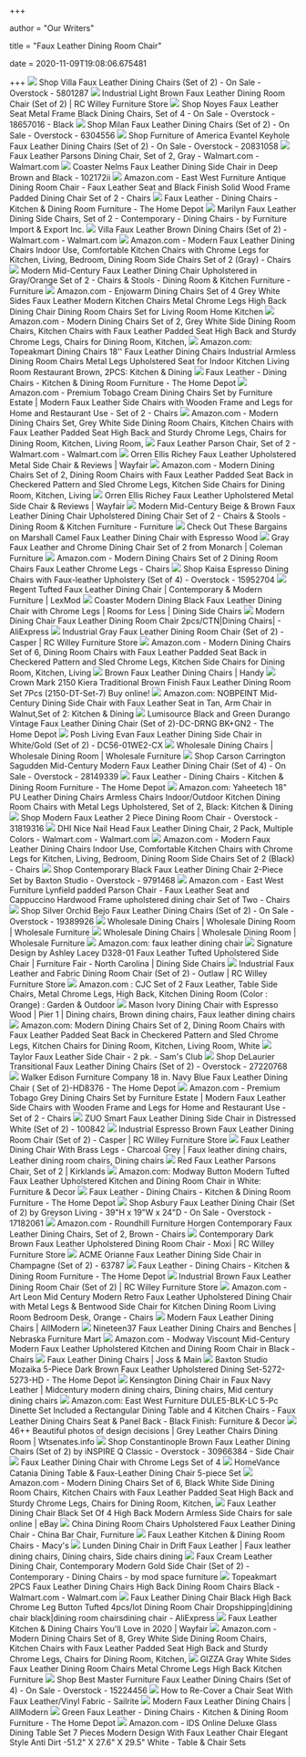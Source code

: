 +++
        
author = "Our Writers"
        
title = "Faux Leather Dining Room Chair"
        
date = 2020-11-09T19:08:06.675481
        
+++
[ ![](https://ak1.ostkcdn.com/images/products/5801287/Villa-Faux-Leather-Dining-Chairs-Set-of-2-d3e092e9-dae9-4a2e-ba9f-c02d1f3e5f77_1000.jpg)](https://ak1.ostkcdn.com/images/products/5801287/Villa-Faux-Leather-Dining-Chairs-Set-of-2-d3e092e9-dae9-4a2e-ba9f-c02d1f3e5f77_1000.jpg) Shop Villa Faux Leather Dining Chairs (Set of 2) - On Sale - Overstock -  5801287
[ ![](http://static.rcwilley.com/products/111700523/Industrial-Light-Brown-Faux-Leather-Dining-Room-Chair-Set-of-2-rcwilley-image1~800.jpg)](http://static.rcwilley.com/products/111700523/Industrial-Light-Brown-Faux-Leather-Dining-Room-Chair-Set-of-2-rcwilley-image1~800.jpg) Industrial Light Brown Faux Leather Dining Room Chair (Set of 2) | RC  Willey Furniture Store
[ ![](https://ak1.ostkcdn.com/images/products/18657016/Noyes-Faux-Leather-Seat-Metal-Frame-Black-Dining-Chairs-Set-of-4-9789c1af-1784-4afa-96ca-8dfc26d74b95.jpg)](https://ak1.ostkcdn.com/images/products/18657016/Noyes-Faux-Leather-Seat-Metal-Frame-Black-Dining-Chairs-Set-of-4-9789c1af-1784-4afa-96ca-8dfc26d74b95.jpg) Shop Noyes Faux Leather Seat Metal Frame Black Dining Chairs, Set of 4 - On  Sale - Overstock - 18657016 - Black
[ ![](https://ak1.ostkcdn.com/images/products/6304556/Milan-Faux-Leather-Dining-Chairs-Set-of-2-f21e8304-d4a3-4c86-a1c8-03b684da9d7d.jpg)](https://ak1.ostkcdn.com/images/products/6304556/Milan-Faux-Leather-Dining-Chairs-Set-of-2-f21e8304-d4a3-4c86-a1c8-03b684da9d7d.jpg) Shop Milan Faux Leather Dining Chairs (Set of 2) - On Sale - Overstock -  6304556
[ ![](https://ak1.ostkcdn.com/images/products/is/images/direct/570484204da40654efd970148a98cd385d2d5fa3/Furniture-of-America-Evantel-Keyhole-Faux-Leather-Dining-Chairs-%28Set-of-2%29.jpg)](https://ak1.ostkcdn.com/images/products/is/images/direct/570484204da40654efd970148a98cd385d2d5fa3/Furniture-of-America-Evantel-Keyhole-Faux-Leather-Dining-Chairs-%28Set-of-2%29.jpg) Shop Furniture of America Evantel Keyhole Faux Leather Dining Chairs (Set  of 2) - On Sale - Overstock - 20831058
[ ![](https://i5.walmartimages.com/asr/c7237b8b-32e8-4262-8680-f58f4444ef16_1.c42d8e4765ba654b58a9d39d31e2c4b2.jpeg)](https://i5.walmartimages.com/asr/c7237b8b-32e8-4262-8680-f58f4444ef16_1.c42d8e4765ba654b58a9d39d31e2c4b2.jpeg) Faux Leather Parsons Dining Chair, Set of 2, Gray - Walmart.com -  Walmart.com
[ ![](https://media.cymaxstores.com/Images/699/532162-L.jpg)](https://media.cymaxstores.com/Images/699/532162-L.jpg) Coaster Nelms Faux Leather Dining Side Chair in Deep Brown and Black -  102172ii
[ ![](https://images-na.ssl-images-amazon.com/images/I/81YiOn9o9qL._AC_SX522_.jpg)](https://images-na.ssl-images-amazon.com/images/I/81YiOn9o9qL._AC_SX522_.jpg) Amazon.com - East West Furniture Antique Dining Room Chair - Faux Leather  Seat and Black Finish Solid Wood Frame Padded Dining Chair Set of 2 - Chairs
[ ![](https://images.homedepot-static.com/productImages/fd59a2e8-3a5f-4459-a3e2-0b2e157a183d/svn/ivory-noble-house-dining-chairs-4002-64_400.jpg)](https://images.homedepot-static.com/productImages/fd59a2e8-3a5f-4459-a3e2-0b2e157a183d/svn/ivory-noble-house-dining-chairs-4002-64_400.jpg) Faux Leather - Dining Chairs - Kitchen & Dining Room Furniture - The Home  Depot
[ ![](https://st.hzcdn.com/simgs/e3b11c950d0d2e77_4-8623/home-design.jpg)](https://st.hzcdn.com/simgs/e3b11c950d0d2e77_4-8623/home-design.jpg) Marilyn Faux Leather Dining Side Chairs, Set of 2 - Contemporary - Dining  Chairs - by Furniture Import & Export Inc.
[ ![](https://i5.walmartimages.com/asr/0002a121-535a-4d94-9186-b9258550e48c_1.22ff4b158ae3dd4dbb9be2e8663a30b4.jpeg)](https://i5.walmartimages.com/asr/0002a121-535a-4d94-9186-b9258550e48c_1.22ff4b158ae3dd4dbb9be2e8663a30b4.jpeg) Villa Faux Leather Brown Dining Chairs (Set of 2) - Walmart.com -  Walmart.com
[ ![](https://images-na.ssl-images-amazon.com/images/I/71ovGKSJNWL._AC_SL1000_.jpg)](https://images-na.ssl-images-amazon.com/images/I/71ovGKSJNWL._AC_SL1000_.jpg) Amazon.com - Modern Faux Leather Dining Chairs Indoor Use, Comfortable  Kitchen Chairs with Chrome Legs for Kitchen, Living, Bedroom, Dining Room  Side Chairs Set of 2 (Gray) - Chairs
[ ![](https://www.homary.com/media/catalog/product/cache/1/image/9df78eab33525d08d6e5fb8d27136e95/j/0/j040637-gray__1_2.jpg)](https://www.homary.com/media/catalog/product/cache/1/image/9df78eab33525d08d6e5fb8d27136e95/j/0/j040637-gray__1_2.jpg) Modern Mid-Century Faux Leather Dining Chair Upholstered in Gray/Orange Set  of 2 - Chairs & Stools - Dining Room & Kitchen Furniture - Furniture
[ ![](https://images-na.ssl-images-amazon.com/images/I/51XOM1ZTALL._AC_SX522_.jpg)](https://images-na.ssl-images-amazon.com/images/I/51XOM1ZTALL._AC_SX522_.jpg) Amazon.com - Enjowarm Dining Chairs Set of 4 Grey White Sides Faux Leather  Modern Kitchen Chairs Metal Chrome Legs High Back Dining Chair Dining Room  Chairs Set for Living Room Home Kitchen
[ ![](https://images-na.ssl-images-amazon.com/images/I/515Xh-nrq1L._AC_SX522_.jpg)](https://images-na.ssl-images-amazon.com/images/I/515Xh-nrq1L._AC_SX522_.jpg) Amazon.com - Modern Dining Chairs Set of 2, Grey White Side Dining Room  Chairs, Kitchen Chairs with Faux Leather Padded Seat High Back and Sturdy  Chrome Legs, Chairs for Dining Room, Kitchen,
[ ![](https://images-na.ssl-images-amazon.com/images/I/81p2JpB0nML._AC_SL1500_.jpg)](https://images-na.ssl-images-amazon.com/images/I/81p2JpB0nML._AC_SL1500_.jpg) Amazon.com: Topeakmart Dining Chairs 18'' Faux Leather Dining Chairs  Industrial Armless Dining Room Chairs Metal Legs Upholstered Seat for  Indoor Kitchen Living Room Restaurant Brown, 2PCS: Kitchen & Dining
[ ![](https://images.homedepot-static.com/productImages/15e998a1-4ca3-4160-b4db-64556dc8d93e/svn/black-boyel-living-dining-chairs-zb-wf-zx-005-chair-2-black-64_400.jpg)](https://images.homedepot-static.com/productImages/15e998a1-4ca3-4160-b4db-64556dc8d93e/svn/black-boyel-living-dining-chairs-zb-wf-zx-005-chair-2-black-64_400.jpg) Faux Leather - Dining Chairs - Kitchen & Dining Room Furniture - The Home  Depot
[ ![](https://images-na.ssl-images-amazon.com/images/I/71cKKjkVBDL._AC_SL1500_.jpg)](https://images-na.ssl-images-amazon.com/images/I/71cKKjkVBDL._AC_SL1500_.jpg) Amazon.com - Premium Tobago Cream Dining Chairs Set by Furniture Estate |  Modern Faux Leather Side Chairs with Wooden Frame and Legs for Home and  Restaurant Use - Set of 2 - Chairs
[ ![](https://images-na.ssl-images-amazon.com/images/I/51U0LPEq6TL._AC_SX522_.jpg)](https://images-na.ssl-images-amazon.com/images/I/51U0LPEq6TL._AC_SX522_.jpg) Amazon.com - Modern Dining Chairs Set, Grey White Side Dining Room Chairs,  Kitchen Chairs with Faux Leather Padded Seat High Back and Sturdy Chrome  Legs, Chairs for Dining Room, Kitchen, Living Room,
[ ![](https://i5.walmartimages.com/asr/f88786a6-3d94-4fa2-9d96-c22e1477c084_1.05166827bb28659b3b0e78b57f417cef.jpeg)](https://i5.walmartimages.com/asr/f88786a6-3d94-4fa2-9d96-c22e1477c084_1.05166827bb28659b3b0e78b57f417cef.jpeg) Faux Leather Parson Chair, Set of 2 - Walmart.com - Walmart.com
[ ![](https://secure.img1-ag.wfcdn.com/im/39089535/compr-r85/8667/86679375/richey-faux-leather-upholstered-metal-side-chair.jpg)](https://secure.img1-ag.wfcdn.com/im/39089535/compr-r85/8667/86679375/richey-faux-leather-upholstered-metal-side-chair.jpg) Orren Ellis Richey Faux Leather Upholstered Metal Side Chair & Reviews |  Wayfair
[ ![](https://images-na.ssl-images-amazon.com/images/I/61vHw5-jJnL._AC_SX522_.jpg)](https://images-na.ssl-images-amazon.com/images/I/61vHw5-jJnL._AC_SX522_.jpg) Amazon.com - Modern Dining Chairs Set of 2, Dining Room Chairs with Faux  Leather Padded Seat Back in Checkered Pattern and Sled Chrome Legs, Kitchen Side  Chairs for Dining Room, Kitchen, Living
[ ![](https://secure.img1-ag.wfcdn.com/im/50471202/compr-r85/6131/61317633/richey-faux-leather-upholstered-metal-side-chair.jpg)](https://secure.img1-ag.wfcdn.com/im/50471202/compr-r85/6131/61317633/richey-faux-leather-upholstered-metal-side-chair.jpg) Orren Ellis Richey Faux Leather Upholstered Metal Side Chair & Reviews |  Wayfair
[ ![](https://www.homary.com/media/catalog/product/cache/1/image/9df78eab33525d08d6e5fb8d27136e95/j/0/j040408__2_1.jpg)](https://www.homary.com/media/catalog/product/cache/1/image/9df78eab33525d08d6e5fb8d27136e95/j/0/j040408__2_1.jpg) Modern Mid-Century Beige & Brown Faux Leather Dining Chair Upholstered Dining  Chair Set of 2 - Chairs & Stools - Dining Room & Kitchen Furniture -  Furniture
[ ![](https://images.prod.meredith.com/product/dea1a406c818ecb718fd59165dc1a0d9/1557551360292/l/marshall-camel-faux-leather-dining-chair-with-java-wood)](https://images.prod.meredith.com/product/dea1a406c818ecb718fd59165dc1a0d9/1557551360292/l/marshall-camel-faux-leather-dining-chair-with-java-wood) Check Out These Bargains on Marshall Camel Faux Leather Dining Chair with  Espresso Wood
[ ![](https://d9dvmj2a7k2dc.cloudfront.net/catalog/product/cache/1/image/731x481/17f82f742ffe127f42dca9de82fb58b1/i/_/i_1094_wb_monarch2017_monarch2019_1.jpg)](https://d9dvmj2a7k2dc.cloudfront.net/catalog/product/cache/1/image/731x481/17f82f742ffe127f42dca9de82fb58b1/i/_/i_1094_wb_monarch2017_monarch2019_1.jpg) Gray Faux Leather and Chrome Dining Chair Set of 2 from Monarch | Coleman  Furniture
[ ![](https://images-na.ssl-images-amazon.com/images/I/81SlkOU%2B0JL._AC_SX522_.jpg)](https://images-na.ssl-images-amazon.com/images/I/81SlkOU%2B0JL._AC_SX522_.jpg) Amazon.com - Modern Dining Chairs Set of 2 Dining Room Chairs Faux Leather  Chrome Legs - Chairs
[ ![](https://ak1.ostkcdn.com/images/products/15952704/Kaisa-Espresso-Dining-Chairs-with-Faux-leather-Upholstery-Set-of-4-9c237c45-bdfb-46d1-8847-705e9cc47b48_600.jpg?impolicy=medium)](https://ak1.ostkcdn.com/images/products/15952704/Kaisa-Espresso-Dining-Chairs-with-Faux-leather-Upholstery-Set-of-4-9c237c45-bdfb-46d1-8847-705e9cc47b48_600.jpg?impolicy=medium) Shop Kaisa Espresso Dining Chairs with Faux-leather Upholstery (Set of 4) -  Overstock - 15952704
[ ![](https://www.lexmod.com/globalassets/sites/dining/dining-chairs/eei-2222-whi_4_2.jpg)](https://www.lexmod.com/globalassets/sites/dining/dining-chairs/eei-2222-whi_4_2.jpg) Regent Tufted Faux Leather Dining Chair | Contemporary & Modern Furniture |  LexMod
[ ![](https://images.furnituredealer.net/img/products%2Fcoaster%2Fcolor%2Fmodern%20dining%20-%20-181734809_100515blk-b0.jpg)](https://images.furnituredealer.net/img/products%2Fcoaster%2Fcolor%2Fmodern%20dining%20-%20-181734809_100515blk-b0.jpg) Coaster Modern Dining Black Faux Leather Dining Chair with Chrome Legs |  Rooms for Less | Dining Side Chairs
[ ![](https://ae01.alicdn.com/kf/H71b0af9f18db4764848e6e186af2e6edH/Modern-Dining-Chair-Faux-Leather-Dining-Room-Chair-2pcs-CTN.jpg_Q90.jpg_.webp)](https://ae01.alicdn.com/kf/H71b0af9f18db4764848e6e186af2e6edH/Modern-Dining-Chair-Faux-Leather-Dining-Room-Chair-2pcs-CTN.jpg_Q90.jpg_.webp) Modern Dining Chair Faux Leather Dining Room Chair 2pcs/CTN|Dining Chairs|  - AliExpress
[ ![](http://static.rcwilley.com/products/111762618/Industrial-Gray-Faux-Leather-Dining-Room-Chair-Set-of-2---Casper-rcwilley-image1~800.jpg)](http://static.rcwilley.com/products/111762618/Industrial-Gray-Faux-Leather-Dining-Room-Chair-Set-of-2---Casper-rcwilley-image1~800.jpg) Industrial Gray Faux Leather Dining Room Chair (Set of 2) - Casper | RC  Willey Furniture Store
[ ![](https://images-na.ssl-images-amazon.com/images/I/51vgHpVggaL._AC_SL1000_.jpg)](https://images-na.ssl-images-amazon.com/images/I/51vgHpVggaL._AC_SL1000_.jpg) Amazon.com - Modern Dining Chairs Set of 6, Dining Room Chairs with Faux  Leather Padded Seat Back in Checkered Pattern and Sled Chrome Legs, Kitchen Side  Chairs for Dining Room, Kitchen, Living
[ ![](https://cdn.shopify.com/s/files/1/2531/4912/products/Villa-Faux-Leather-Dining-Chairs-Set-of-2-fbc93094-02a8-47f8-83d3-68b64e6983bc_2048x2048.jpg?v=1532297168)](https://cdn.shopify.com/s/files/1/2531/4912/products/Villa-Faux-Leather-Dining-Chairs-Set-of-2-fbc93094-02a8-47f8-83d3-68b64e6983bc_2048x2048.jpg?v=1532297168) Brown Faux Leather Dining Chairs | Handy
[ ![](https://nyfurnitureoutlets.com/media/cache/sylius_shop_product_original/69/8b/4cd4ffcf3d0a9936f0071796cc54.jpeg)](https://nyfurnitureoutlets.com/media/cache/sylius_shop_product_original/69/8b/4cd4ffcf3d0a9936f0071796cc54.jpeg) Crown Mark 2150 Kiera Traditional Brown Finish Faux Leather Dining Room Set  7Pcs (2150-DT-Set-7) Buy online!
[ ![](https://images-na.ssl-images-amazon.com/images/I/41qGY5It8hL._AC_SY400_.jpg)](https://images-na.ssl-images-amazon.com/images/I/41qGY5It8hL._AC_SY400_.jpg) Amazon.com: NOBPEINT Mid-Century Dining Side Chair with Faux Leather Seat  in Tan, Arm Chair in Walnut,Set of 2: Kitchen & Dining
[ ![](https://images.homedepot-static.com/productImages/f6ecd639-ab1d-4019-a684-ffe1cc1b0765/svn/green-faux-leather-lumisource-dining-chairs-dc-drng-bk-gn2-31_600.jpg)](https://images.homedepot-static.com/productImages/f6ecd639-ab1d-4019-a684-ffe1cc1b0765/svn/green-faux-leather-lumisource-dining-chairs-dc-drng-bk-gn2-31_600.jpg) Lumisource Black and Green Durango Vintage Faux Leather Dining Chair (Set  of 2)-DC-DRNG BK+GN2 - The Home Depot
[ ![](https://media.cymaxstores.com/Images/5005/1965575-1-L.jpg)](https://media.cymaxstores.com/Images/5005/1965575-1-L.jpg) Posh Living Evan Faux Leather Dining Side Chair in White/Gold (Set of 2) -  DC56-01WE2-CX
[ ![](http://www.wholesale-interiors.com/resize/Shared/Images/Products/Batch%20143/8052-1.jpg?bw=1000&w=1000&bh=1000&h=1000)](http://www.wholesale-interiors.com/resize/Shared/Images/Products/Batch%20143/8052-1.jpg?bw=1000&w=1000&bh=1000&h=1000) Wholesale Dining Chairs | Wholesale Dining Room | Wholesale Furniture
[ ![](https://ak1.ostkcdn.com/images/products/is/images/direct/7f456dcd6d0005f654bc9bada0316343ecf35bcb/Carson-Carrington-Sagudden-Modern-Faux-Leather-Dining-Chair-%28Set-of-4%29.jpg)](https://ak1.ostkcdn.com/images/products/is/images/direct/7f456dcd6d0005f654bc9bada0316343ecf35bcb/Carson-Carrington-Sagudden-Modern-Faux-Leather-Dining-Chair-%28Set-of-4%29.jpg) Shop Carson Carrington Sagudden Mid-Century Modern Faux Leather Dining Chair  (Set of 4) - On Sale - Overstock - 28149339
[ ![](https://images.homedepot-static.com/productImages/bd5dae2f-7594-4076-b292-581f40a03d38/svn/black-home-beyond-dining-chairs-uc-4blk-64_400.jpg)](https://images.homedepot-static.com/productImages/bd5dae2f-7594-4076-b292-581f40a03d38/svn/black-home-beyond-dining-chairs-uc-4blk-64_400.jpg) Faux Leather - Dining Chairs - Kitchen & Dining Room Furniture - The Home  Depot
[ ![](https://images-na.ssl-images-amazon.com/images/I/81%2BuUR8-QuL._AC_SL1500_.jpg)](https://images-na.ssl-images-amazon.com/images/I/81%2BuUR8-QuL._AC_SL1500_.jpg) Amazon.com: Yaheetech 18" PU Leather Dining Chairs Armless Chairs  Indoor/Outdoor Kitchen Dining Room Chairs with Metal Legs Upholstered, Set  of 2, Black: Kitchen & Dining
[ ![](https://ak1.ostkcdn.com/images/products/is/images/direct/6b5ab007fb8015fa1f77221ee245426f8c97bbc6/Modern-Faux-Leather-2-Piece-Dining-Room-Chair.jpg)](https://ak1.ostkcdn.com/images/products/is/images/direct/6b5ab007fb8015fa1f77221ee245426f8c97bbc6/Modern-Faux-Leather-2-Piece-Dining-Room-Chair.jpg) Shop Modern Faux Leather 2 Piece Dining Room Chair - Overstock - 31819316
[ ![](https://i5.walmartimages.com/asr/73e1022a-bee7-4563-a441-98f9122213fd_2.8b466895befce5a8ce2e18aca6afba8b.jpeg?odnWidth=612&odnHeight=612&odnBg=ffffff)](https://i5.walmartimages.com/asr/73e1022a-bee7-4563-a441-98f9122213fd_2.8b466895befce5a8ce2e18aca6afba8b.jpeg?odnWidth=612&odnHeight=612&odnBg=ffffff) DHI Nice Nail Head Faux Leather Dining Chair, 2 Pack, Multiple Colors -  Walmart.com - Walmart.com
[ ![](https://images-na.ssl-images-amazon.com/images/I/61bIEsapGnL._AC_SL1000_.jpg)](https://images-na.ssl-images-amazon.com/images/I/61bIEsapGnL._AC_SL1000_.jpg) Amazon.com - Modern Faux Leather Dining Chairs Indoor Use, Comfortable  Kitchen Chairs with Chrome Legs for Kitchen, Living, Bedroom, Dining Room  Side Chairs Set of 2 (Black) - Chairs
[ ![](https://ak1.ostkcdn.com/images/products/9791468/Contemporary-Black-Faux-Leather-Dining-Chair-2-Piece-Set-by-Baxton-Studio-530918a3-2a9c-4837-bd00-92a646bdf3bf_600.jpg?impolicy=medium)](https://ak1.ostkcdn.com/images/products/9791468/Contemporary-Black-Faux-Leather-Dining-Chair-2-Piece-Set-by-Baxton-Studio-530918a3-2a9c-4837-bd00-92a646bdf3bf_600.jpg?impolicy=medium) Shop Contemporary Black Faux Leather Dining Chair 2-Piece Set by Baxton  Studio - Overstock - 9791468
[ ![](https://images-na.ssl-images-amazon.com/images/I/81qXEfQcvIL._AC_SL1500_.jpg)](https://images-na.ssl-images-amazon.com/images/I/81qXEfQcvIL._AC_SL1500_.jpg) Amazon.com - East West Furniture Lynfield padded Parson Chair - Faux  Leather Seat and Cappuccino Hardwood Frame upholstered dining chair Set of  Two - Chairs
[ ![](https://ak1.ostkcdn.com/images/products/is/images/direct/3c0a3927cc4bee502ad45fd716c0a28a9ce7a5f5/Silver-Orchid-Bejo-Faux-Leather-Dining-Chairs-%28Set-of-2%29.jpg?impolicy=medium)](https://ak1.ostkcdn.com/images/products/is/images/direct/3c0a3927cc4bee502ad45fd716c0a28a9ce7a5f5/Silver-Orchid-Bejo-Faux-Leather-Dining-Chairs-%28Set-of-2%29.jpg?impolicy=medium) Shop Silver Orchid Bejo Faux Leather Dining Chairs (Set of 2) - On Sale -  Overstock - 19389926
[ ![](http://www.wholesale-interiors.com/resize/Shared/Images/Products/Batch%20146/8790-1.jpg?bw=1000&w=1000&bh=1000&h=1000)](http://www.wholesale-interiors.com/resize/Shared/Images/Products/Batch%20146/8790-1.jpg?bw=1000&w=1000&bh=1000&h=1000) Wholesale Dining Chairs | Wholesale Dining Room | Wholesale Furniture
[ ![](http://www.baxtonstudio.com/resize/Shared/Images/Products/Batch%20142/8034-1.jpg?bw=1000&w=1000&bh=1000&h=1000)](http://www.baxtonstudio.com/resize/Shared/Images/Products/Batch%20142/8034-1.jpg?bw=1000&w=1000&bh=1000&h=1000) Wholesale Dining Chairs | Wholesale Dining Room | Wholesale Furniture
[ ![](https://m.media-amazon.com/images/I/91DLtqQw9iL._AC_UY218_.jpg)](https://m.media-amazon.com/images/I/91DLtqQw9iL._AC_UY218_.jpg) Amazon.com: faux leather dining chair
[ ![](https://images.furnituredealer.net/img/products%2Fsignature_design%2Fcolor%2Flacey_d328-01-b.jpg)](https://images.furnituredealer.net/img/products%2Fsignature_design%2Fcolor%2Flacey_d328-01-b.jpg) Signature Design by Ashley Lacey D328-01 Faux Leather Tufted Upholstered Side  Chair | Furniture Fair - North Carolina | Dining Side Chairs
[ ![](http://static.rcwilley.com/products/111621984/Industrial-Faux-Leather-and-Fabric-Dining-Room-Chair-Set-of-2---Outlaw-rcwilley-image1~800.jpg)](http://static.rcwilley.com/products/111621984/Industrial-Faux-Leather-and-Fabric-Dining-Room-Chair-Set-of-2---Outlaw-rcwilley-image1~800.jpg) Industrial Faux Leather and Fabric Dining Room Chair (Set of 2) - Outlaw |  RC Willey Furniture Store
[ ![](https://images-na.ssl-images-amazon.com/images/I/519PkTpdanL._AC_SY450_.jpg)](https://images-na.ssl-images-amazon.com/images/I/519PkTpdanL._AC_SY450_.jpg) Amazon.com : CJC Set of 2 Faux Leather, Table Side Chairs, Metal Chrome  Legs, High Back, Kitchen Dining Room (Color : Orange) : Garden & Outdoor
[ ![](https://i.pinimg.com/474x/e0/bd/78/e0bd787c0869f76174c5c667e803bd40.jpg)](https://i.pinimg.com/474x/e0/bd/78/e0bd787c0869f76174c5c667e803bd40.jpg) Mason Ivory Dining Chair with Espresso Wood | Pier 1 | Dining chairs, Brown dining  chairs, Faux leather dining chairs
[ ![](https://images-na.ssl-images-amazon.com/images/I/61YyuMOPRbL._AC_SL1000_.jpg)](https://images-na.ssl-images-amazon.com/images/I/61YyuMOPRbL._AC_SL1000_.jpg) Amazon.com: Modern Dining Chairs Set of 2, Dining Room Chairs with Faux  Leather Padded Seat Back in Checkered Pattern and Sled Chrome Legs, Kitchen  Chairs for Dining Room, Kitchen, Living Room, White
[ ![](https://scene7.samsclub.com/is/image/samsclub/0078235909316_A?$DT_PDP_Image$)](https://scene7.samsclub.com/is/image/samsclub/0078235909316_A?$DT_PDP_Image$) Taylor Faux Leather Side Chair - 2 pk. - Sam's Club
[ ![](https://ak1.ostkcdn.com/images/products/27220768/DeLaurier-Transitional-Faux-Leather-Dining-Chairs-Set-of-2-e3b8acb9-37e6-4336-9014-d50f84a65363.jpg)](https://ak1.ostkcdn.com/images/products/27220768/DeLaurier-Transitional-Faux-Leather-Dining-Chairs-Set-of-2-e3b8acb9-37e6-4336-9014-d50f84a65363.jpg) Shop DeLaurier Transitional Faux Leather Dining Chairs (Set of 2) -  Overstock - 27220768
[ ![](https://images.homedepot-static.com/productImages/86e181cd-6170-49d5-824e-1679e2621977/svn/navy-blue-walker-edison-furniture-company-dining-chairs-hd8376-c3_600.jpg)](https://images.homedepot-static.com/productImages/86e181cd-6170-49d5-824e-1679e2621977/svn/navy-blue-walker-edison-furniture-company-dining-chairs-hd8376-c3_600.jpg) Walker Edison Furniture Company 18 in. Navy Blue Faux Leather Dining Chair ( Set of 2)-HD8376 - The Home Depot
[ ![](https://images-na.ssl-images-amazon.com/images/I/71rnozZdeZL._AC_SL1500_.jpg)](https://images-na.ssl-images-amazon.com/images/I/71rnozZdeZL._AC_SL1500_.jpg) Amazon.com - Premium Tobago Grey Dining Chairs Set by Furniture Estate |  Modern Faux Leather Side Chairs with Wooden Frame and Legs for Home and  Restaurant Use - Set of 2 - Chairs
[ ![](https://media.cymaxstores.com/Images/129/1729894-1-L.jpg)](https://media.cymaxstores.com/Images/129/1729894-1-L.jpg) ZUO Smart Faux Leather Dining Side Chair in Distressed White (Set of 2) -  100842
[ ![](http://static.rcwilley.com/products/111762588/Industrial-Espresso-Brown-Faux-Leather-Dining-Room-Chair-Set-of-2---Casper-rcwilley-image1~800.jpg)](http://static.rcwilley.com/products/111762588/Industrial-Espresso-Brown-Faux-Leather-Dining-Room-Chair-Set-of-2---Casper-rcwilley-image1~800.jpg) Industrial Espresso Brown Faux Leather Dining Room Chair (Set of 2) -  Casper | RC Willey Furniture Store
[ ![](https://i.pinimg.com/474x/58/c0/5e/58c05ecba823a666c289e9092ff1cea9.jpg)](https://i.pinimg.com/474x/58/c0/5e/58c05ecba823a666c289e9092ff1cea9.jpg) Faux Leather Dining Chair With Brass Legs - Charcoal Grey | Faux leather  dining chairs, Leather dining room chairs, Dining chairs
[ ![](https://images.kirklands.com/is/image/Kirklands/112422_1?$tProduct$)](https://images.kirklands.com/is/image/Kirklands/112422_1?$tProduct$) Red Faux Leather Parsons Chair, Set of 2 | Kirklands
[ ![](https://images-na.ssl-images-amazon.com/images/I/61DNnxud16L._AC_SX522_.jpg)](https://images-na.ssl-images-amazon.com/images/I/61DNnxud16L._AC_SX522_.jpg) Amazon.com: Modway Button Modern Tufted Faux Leather Upholstered Kitchen  and Dining Room Chair in White: Furniture & Decor
[ ![](https://images.homedepot-static.com/productImages/d1ea436a-5251-4b15-b901-6cc1d75b3219/svn/teal-blue-noble-house-dining-chairs-167-64_400.jpg)](https://images.homedepot-static.com/productImages/d1ea436a-5251-4b15-b901-6cc1d75b3219/svn/teal-blue-noble-house-dining-chairs-167-64_400.jpg) Faux Leather - Dining Chairs - Kitchen & Dining Room Furniture - The Home  Depot
[ ![](https://ak1.ostkcdn.com/images/products/17182061/Asbury-Faux-Leather-Dining-Chair-by-Greyson-Living-Set-of-2-e2859e52-136d-43bd-a148-a69a5f0154a3_600.jpg?impolicy=medium)](https://ak1.ostkcdn.com/images/products/17182061/Asbury-Faux-Leather-Dining-Chair-by-Greyson-Living-Set-of-2-e2859e52-136d-43bd-a148-a69a5f0154a3_600.jpg?impolicy=medium) Shop Asbury Faux Leather Dining Chair (Set of 2) by Greyson Living - 39"H x  19"W x 24"D - On Sale - Overstock - 17182061
[ ![](https://images-na.ssl-images-amazon.com/images/I/91UmopHGjCL._AC_SX522_.jpg)](https://images-na.ssl-images-amazon.com/images/I/91UmopHGjCL._AC_SX522_.jpg) Amazon.com - Roundhill Furniture Horgen Contemporary Faux Leather Dining  Chairs, Set of 2, Brown - Chairs
[ ![](http://static.rcwilley.com/products/111979196/Contemporary-Dark-Brown-Faux-Leather-Upholstered-Dining-Room-Chair---Moxi-rcwilley-image1~800.jpg)](http://static.rcwilley.com/products/111979196/Contemporary-Dark-Brown-Faux-Leather-Upholstered-Dining-Room-Chair---Moxi-rcwilley-image1~800.jpg) Contemporary Dark Brown Faux Leather Upholstered Dining Room Chair - Moxi |  RC Willey Furniture Store
[ ![](https://media.cymaxstores.com/Images/3865/1822768-1-L.jpg)](https://media.cymaxstores.com/Images/3865/1822768-1-L.jpg) ACME Orianne Faux Leather Dining Side Chair in Champagne (Set of 2) - 63787
[ ![](https://images.homedepot-static.com/productImages/56994817-149e-4c53-ae89-136b09f049d3/svn/satin-cream-simpli-home-dining-chairs-ws5113-4-cr-64_400.jpg)](https://images.homedepot-static.com/productImages/56994817-149e-4c53-ae89-136b09f049d3/svn/satin-cream-simpli-home-dining-chairs-ws5113-4-cr-64_400.jpg) Faux Leather - Dining Chairs - Kitchen & Dining Room Furniture - The Home  Depot
[ ![](http://static.rcwilley.com/products/111703719/Industrial-Brown-Faux-Leather-Dining-Room-Chair-Set-of-2-rcwilley-image1~800.jpg)](http://static.rcwilley.com/products/111703719/Industrial-Brown-Faux-Leather-Dining-Room-Chair-Set-of-2-rcwilley-image1~800.jpg) Industrial Brown Faux Leather Dining Room Chair (Set of 2) | RC Willey  Furniture Store
[ ![](https://images-na.ssl-images-amazon.com/images/I/91cpILpjsXL._AC_SL1500_.jpg)](https://images-na.ssl-images-amazon.com/images/I/91cpILpjsXL._AC_SL1500_.jpg) Amazon.com - Art Leon Mid Century Modern Retro Faux Leather Upholstered Dining  Chair with Metal Legs & Bentwood Side Chair for Kitchen Dining Room Living  Room Bedroom Desk, Orange - Chairs
[ ![](https://secure.img1-fg.wfcdn.com/im/75143224/resize-h240-w240%5Ecompr-r85/1098/109807169/default_name.jpg)](https://secure.img1-fg.wfcdn.com/im/75143224/resize-h240-w240%5Ecompr-r85/1098/109807169/default_name.jpg) Modern Faux Leather Dining Chairs | AllModern
[ ![](https://www.nfm.com/productimages/53856894/1/M/ABDF6099-901E-4823-9E87-D5D2F0BC7BA3)](https://www.nfm.com/productimages/53856894/1/M/ABDF6099-901E-4823-9E87-D5D2F0BC7BA3) Nineteen37 Faux Leather Dining Chairs and Benches | Nebraska Furniture Mart
[ ![](https://images-na.ssl-images-amazon.com/images/I/61TTim%2BNwkL._AC_SX522_.jpg)](https://images-na.ssl-images-amazon.com/images/I/61TTim%2BNwkL._AC_SX522_.jpg) Amazon.com - Modway Viscount Mid-Century Modern Faux Leather Upholstered  Kitchen and Dining Room Chair in Black - Chairs
[ ![](https://secure.img1-fg.wfcdn.com/im/74225655/resize-h310-w310%5Ecompr-r85/1300/130000882/bamey-upholstered-side-chair-set-of-2.jpg)](https://secure.img1-fg.wfcdn.com/im/74225655/resize-h310-w310%5Ecompr-r85/1300/130000882/bamey-upholstered-side-chair-set-of-2.jpg) Faux Leather Dining Chairs | Joss & Main
[ ![](https://images.homedepot-static.com/productImages/11f93272-5cdd-4e06-b320-6e1d243150e6/svn/dark-brown-black-baxton-studio-dining-room-sets-5272-5273-hd-31_600.jpg)](https://images.homedepot-static.com/productImages/11f93272-5cdd-4e06-b320-6e1d243150e6/svn/dark-brown-black-baxton-studio-dining-room-sets-5272-5273-hd-31_600.jpg) Baxton Studio Mozaika 5-Piece Dark Brown Faux Leather Upholstered Dining Set-5272-5273-HD  - The Home Depot
[ ![](https://i.pinimg.com/originals/ed/2d/d4/ed2dd4cdc6d4c88168b64e76ac6ba5bb.jpg)](https://i.pinimg.com/originals/ed/2d/d4/ed2dd4cdc6d4c88168b64e76ac6ba5bb.jpg) Kensington Dining Chair in Faux Navy Leather | Midcentury modern dining  chairs, Dining chairs, Mid century dining chairs
[ ![](https://images-na.ssl-images-amazon.com/images/I/918EY-hshaL._AC_SL1500_.jpg)](https://images-na.ssl-images-amazon.com/images/I/918EY-hshaL._AC_SL1500_.jpg) Amazon.com: East West Furniture DULE5-BLK-LC 5-Pc Dinette Set Included a  Rectangular Dining Table and 4 Kitchen Chairs - Faux Leather Dining Chairs  Seat & Panel Back - Black Finish: Furniture & Decor
[ ![](https://www.furnitureinfashion.net/images/vesta_grey_pair.jpg)](https://www.furnitureinfashion.net/images/vesta_grey_pair.jpg) 46++ Beautiful photos of design decisions | Grey Leather Chairs Dining Room  | Wtsenates.info
[ ![](https://ak1.ostkcdn.com/images/products/is/images/direct/949e3b409bd10656c42f89afd9b318acbdcf22c3/Constantinople-Brown-Faux-Leather-Dining-Chairs-%28Set-of-2%29-by-iNSPIRE-Q-Classic.jpg)](https://ak1.ostkcdn.com/images/products/is/images/direct/949e3b409bd10656c42f89afd9b318acbdcf22c3/Constantinople-Brown-Faux-Leather-Dining-Chairs-%28Set-of-2%29-by-iNSPIRE-Q-Classic.jpg) Shop Constantinople Brown Faux Leather Dining Chairs (Set of 2) by iNSPIRE  Q Classic - Overstock - 30966384 - Side Chair
[ ![](https://dkmfya8ektvwj.cloudfront.net/images/D/products%252Fcoaster%252Fcolor%252Fmodern%20dining%20-%20-181734809_100515wht-b0.jpg)](https://dkmfya8ektvwj.cloudfront.net/images/D/products%252Fcoaster%252Fcolor%252Fmodern%20dining%20-%20-181734809_100515wht-b0.jpg) Faux Leather Dining Chair with Chrome Legs Set of 4
[ ![](https://media.kohlsimg.com/is/image/kohls/2699466_Gray?wid=600&hei=600&op_sharpen=1)](https://media.kohlsimg.com/is/image/kohls/2699466_Gray?wid=600&hei=600&op_sharpen=1) HomeVance Catania Dining Table & Faux-Leather Dining Chair 5-piece Set
[ ![](https://images-na.ssl-images-amazon.com/images/I/51WBJHp21hL._AC_SX522_.jpg)](https://images-na.ssl-images-amazon.com/images/I/51WBJHp21hL._AC_SX522_.jpg) Amazon.com - Modern Dining Chairs Set of 6, Black White Side Dining Room  Chairs, Kitchen Chairs with Faux Leather Padded Seat High Back and Sturdy  Chrome Legs, Chairs for Dining Room, Kitchen,
[ ![](https://i.ebayimg.com/images/g/QQ8AAOSweNpflTzo/s-l640.jpg)](https://i.ebayimg.com/images/g/QQ8AAOSweNpflTzo/s-l640.jpg) Faux Leather Dining Chair Black Set Of 4 High Back Modern Armless Side  Chairs for sale online | eBay
[ ![](https://image.made-in-china.com/2f0j00YTcGalPRdfgU/Dining-Room-Chairs-Upholstered-Faux-Leather-Dining-Chair.jpg)](https://image.made-in-china.com/2f0j00YTcGalPRdfgU/Dining-Room-Chairs-Upholstered-Faux-Leather-Dining-Chair.jpg) China Dining Room Chairs Upholstered Faux Leather Dining Chair - China Bar  Chair, Furniture
[ ![](https://slimages.macysassets.com/is/image/MCY/products/1/optimized/11942231_fpx.tif?$browse$&wid=224&fmt=jpeg)](https://slimages.macysassets.com/is/image/MCY/products/1/optimized/11942231_fpx.tif?$browse$&wid=224&fmt=jpeg) Faux Leather Kitchen & Dining Room Chairs - Macy's
[ ![](https://i.pinimg.com/originals/48/f2/eb/48f2eb3b1ba05b220f07d26b08d87efa.jpg)](https://i.pinimg.com/originals/48/f2/eb/48f2eb3b1ba05b220f07d26b08d87efa.jpg) Lunden Dining Chair in Drift Faux Leather | Faux leather dining chairs, Dining  chairs, Side chairs dining
[ ![](https://st.hzcdn.com/simgs/46c1a6eb0c8a9e49_4-0427/home-design.jpg)](https://st.hzcdn.com/simgs/46c1a6eb0c8a9e49_4-0427/home-design.jpg) Faux Cream Leather Dining Chair, Contemporary Modern Gold Side Chair (Set  of 2) - Contemporary - Dining Chairs - by mod space furniture
[ ![](https://i5.walmartimages.com/asr/23b7fc58-6ce4-4f49-ae39-02b398acfb96.9712a527d48ada80ebd70f076e436ec0.jpeg?odnWidth=612&odnHeight=612&odnBg=ffffff)](https://i5.walmartimages.com/asr/23b7fc58-6ce4-4f49-ae39-02b398acfb96.9712a527d48ada80ebd70f076e436ec0.jpeg?odnWidth=612&odnHeight=612&odnBg=ffffff) Topeakmart 2PCS Faux Leather Dining Chairs High Back Dining Room Chairs  Black - Walmart.com - Walmart.com
[ ![](https://ae01.alicdn.com/kf/HTB1I_rOlyAnBKNjSZFvq6yTKXXaH/Faux-Leather-Dining-Chair-Black-High-Back-Chrome-Leg-Button-Tufted-4pcs-lot-Dining-Room-Chair.jpg)](https://ae01.alicdn.com/kf/HTB1I_rOlyAnBKNjSZFvq6yTKXXaH/Faux-Leather-Dining-Chair-Black-High-Back-Chrome-Leg-Button-Tufted-4pcs-lot-Dining-Room-Chair.jpg) Faux Leather Dining Chair Black High Back Chrome Leg Button Tufted 4pcs/lot Dining  Room Chair Dropshipping|dining chair black|dining room chairsdining chair -  AliExpress
[ ![](https://secure.img1-fg.wfcdn.com/im/57203139/compr-r85/8238/82386473/default.jpg)](https://secure.img1-fg.wfcdn.com/im/57203139/compr-r85/8238/82386473/default.jpg) Faux Leather Kitchen & Dining Chairs You'll Love in 2020 | Wayfair
[ ![](https://images-na.ssl-images-amazon.com/images/I/51Ju9ttTaSL._AC_SX522_.jpg)](https://images-na.ssl-images-amazon.com/images/I/51Ju9ttTaSL._AC_SX522_.jpg) Amazon.com - Modern Dining Chairs Set of 8, Grey White Side Dining Room  Chairs, Kitchen Chairs with Faux Leather Padded Seat High Back and Sturdy  Chrome Legs, Chairs for Dining Room, Kitchen,
[ ![](https://i.ebayimg.com/images/g/kZYAAOSwnO1dzf5k/s-l640.jpg)](https://i.ebayimg.com/images/g/kZYAAOSwnO1dzf5k/s-l640.jpg) GIZZA Gray White Sides Faux Leather Dining Room Chairs Metal Chrome Legs  High Back Kitchen Furniture
[ ![](https://ak1.ostkcdn.com/images/products/15224456/Best-Master-Furniture-ST05-Leather-Like-Side-Chairs-Set-of-4-0e749f67-d522-4435-b476-06c68f24b840.jpg)](https://ak1.ostkcdn.com/images/products/15224456/Best-Master-Furniture-ST05-Leather-Like-Side-Chairs-Set-of-4-0e749f67-d522-4435-b476-06c68f24b840.jpg) Shop Best Master Furniture Faux Leather Dining Chairs (Set of 4) - On Sale  - Overstock - 15224456
[ ![](https://www.sailrite.com/Product%20Images/How-to-Re-Cover-a-Chair-Seat-With-Faux-Leather-Vinyl-Fabric_2.jpg)](https://www.sailrite.com/Product%20Images/How-to-Re-Cover-a-Chair-Seat-With-Faux-Leather-Vinyl-Fabric_2.jpg) How to Re-Cover a Chair Seat With Faux Leather/Vinyl Fabric - Sailrite
[ ![](https://secure.img1-fg.wfcdn.com/im/47700172/resize-h160-w160%5Ecompr-r85/1076/107610239/Faux+Leather+Adelyn+Upholstered+Dining+Chair+%2528Set+of+2%2529.jpg)](https://secure.img1-fg.wfcdn.com/im/47700172/resize-h160-w160%5Ecompr-r85/1076/107610239/Faux+Leather+Adelyn+Upholstered+Dining+Chair+%2528Set+of+2%2529.jpg) Modern Faux Leather Dining Chairs | AllModern
[ ![](https://images.homedepot-static.com/productImages/1aa5b3c4-867d-48b8-8347-ea4b52b653f9/svn/green-faux-leather-lumisource-dining-chairs-dc-drng-bk-gn2-64_400.jpg)](https://images.homedepot-static.com/productImages/1aa5b3c4-867d-48b8-8347-ea4b52b653f9/svn/green-faux-leather-lumisource-dining-chairs-dc-drng-bk-gn2-64_400.jpg) Green Faux Leather - Dining Chairs - Kitchen & Dining Room Furniture - The  Home Depot
[ ![](https://images-na.ssl-images-amazon.com/images/I/711A-ev68LL._AC_SX522_.jpg)](https://images-na.ssl-images-amazon.com/images/I/711A-ev68LL._AC_SX522_.jpg) Amazon.com - IDS Online Deluxe Glass Dining Table Set 7 Pieces Modern  Design With Faux Leather Chair Elegant Style Anti Dirt -51.2" X 27.6" X  29.5" White - Table & Chair Sets
